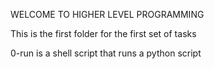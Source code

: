 WELCOME TO HIGHER LEVEL PROGRAMMING

This is the first folder for the first set of tasks

0-run is a shell script that runs a python script
